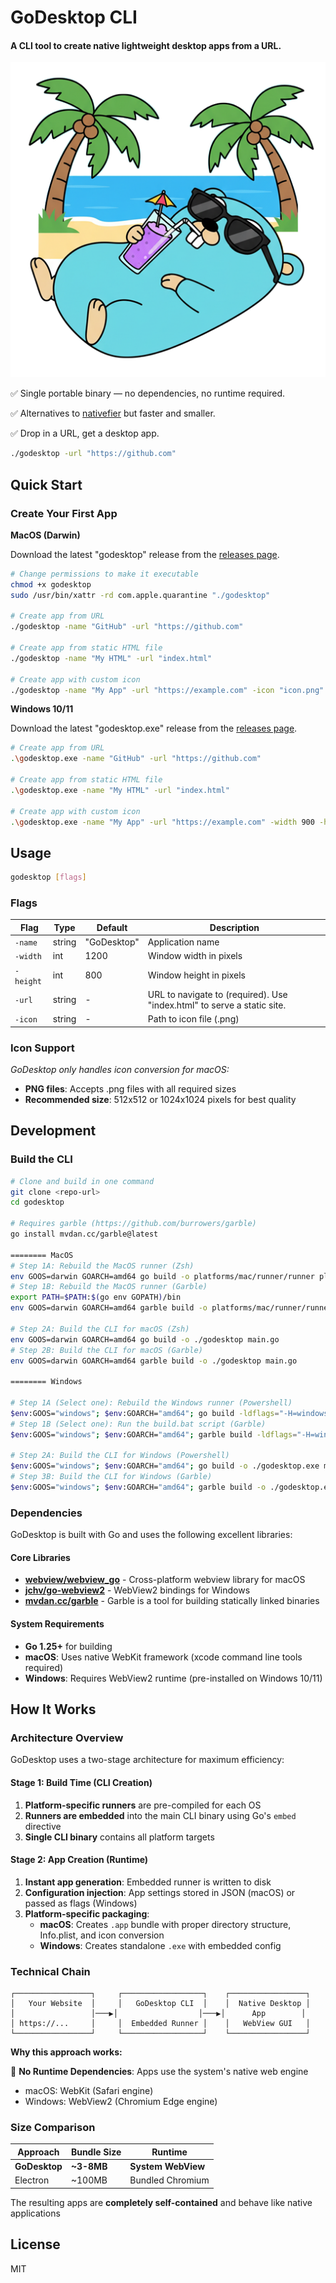 # GoDesktop CLI

#### A CLI tool to create native lightweight desktop apps from a URL.

![GoDesktop](platforms/mac/icon.png)

✅ Single portable binary — no dependencies, no runtime required.

✅ Alternatives to [nativefier](https://github.com/nativefier/nativefier) but faster and smaller.

✅ Drop in a URL, get a desktop app.

```bash
./godesktop -url "https://github.com"
```

## Quick Start

### Create Your First App

**MacOS (Darwin)**

Download the latest "godesktop" release from the [releases page](https://github.com/louisho5/godesktop/releases).

```bash
# Change permissions to make it executable
chmod +x godesktop
sudo /usr/bin/xattr -rd com.apple.quarantine "./godesktop"

# Create app from URL
./godesktop -name "GitHub" -url "https://github.com"

# Create app from static HTML file
./godesktop -name "My HTML" -url "index.html"

# Create app with custom icon
./godesktop -name "My App" -url "https://example.com" -icon "icon.png" -width 900 -height 700
```

**Windows 10/11**

Download the latest "godesktop.exe" release from the [releases page](https://github.com/louisho5/godesktop/releases).

```bash
# Create app from URL
.\godesktop.exe -name "GitHub" -url "https://github.com"

# Create app from static HTML file
.\godesktop.exe -name "My HTML" -url "index.html"

# Create app with custom icon
.\godesktop.exe -name "My App" -url "https://example.com" -width 900 -height 700
```

## Usage

```bash
godesktop [flags]
```

### Flags

| Flag | Type | Default | Description |
|------|------|---------|-------------|
| `-name` | string | "GoDesktop" | Application name |
| `-width` | int | 1200 | Window width in pixels |
| `-height` | int | 800 | Window height in pixels |
| `-url` | string | - | URL to navigate to (required). Use "index.html" to serve a static site. |
| `-icon` | string | - | Path to icon file (.png) |

### Icon Support

*GoDesktop only handles icon conversion for macOS:*

- **PNG files**: Accepts .png files with all required sizes
- **Recommended size**: 512x512 or 1024x1024 pixels for best quality


## Development

### Build the CLI

```bash
# Clone and build in one command
git clone <repo-url>
cd godesktop

# Requires garble (https://github.com/burrowers/garble)
go install mvdan.cc/garble@latest

======== MacOS
# Step 1A: Rebuild the MacOS runner (Zsh)
env GOOS=darwin GOARCH=amd64 go build -o platforms/mac/runner/runner platforms/mac/runner/runner.go
# Step 1B: Rebuild the MacOS runner (Garble)
export PATH=$PATH:$(go env GOPATH)/bin
env GOOS=darwin GOARCH=amd64 garble build -o platforms/mac/runner/runner platforms/mac/runner/runner.go

# Step 2A: Build the CLI for macOS (Zsh)
env GOOS=darwin GOARCH=amd64 go build -o ./godesktop main.go
# Step 2B: Build the CLI for macOS (Garble)
env GOOS=darwin GOARCH=amd64 garble build -o ./godesktop main.go

======== Windows

# Step 1A (Select one): Rebuild the Windows runner (Powershell)
$env:GOOS="windows"; $env:GOARCH="amd64"; go build -ldflags="-H=windowsgui -s -w" -o platforms/windows/runner/runner.exe platforms/windows/runner/runner.go
# Step 1B (Select one): Run the build.bat script (Garble)
$env:GOOS="windows"; $env:GOARCH="amd64"; garble build -ldflags="-H=windowsgui -s -w" -o platforms/windows/runner/runner.exe platforms/windows/runner/runner.go

# Step 2A: Build the CLI for Windows (Powershell)
$env:GOOS="windows"; $env:GOARCH="amd64"; go build -o ./godesktop.exe main.go
# Step 3B: Build the CLI for Windows (Garble)
$env:GOOS="windows"; $env:GOARCH="amd64"; garble build -o ./godesktop.exe main.go
```

### Dependencies

GoDesktop is built with Go and uses the following excellent libraries:

#### Core Libraries
- **[webview/webview_go](https://github.com/webview/webview_go)** - Cross-platform webview library for macOS
- **[jchv/go-webview2](https://github.com/jchv/go-webview2)** - WebView2 bindings for Windows
- **[mvdan.cc/garble](https://github.com/burrowers/garble)** - Garble is a tool for building statically linked binaries

#### System Requirements
- **Go 1.25+** for building
- **macOS**: Uses native WebKit framework (xcode command line tools required)
- **Windows**: Requires WebView2 runtime (pre-installed on Windows 10/11)

## How It Works

### Architecture Overview

GoDesktop uses a two-stage architecture for maximum efficiency:

#### Stage 1: Build Time (CLI Creation)
1. **Platform-specific runners** are pre-compiled for each OS
2. **Runners are embedded** into the main CLI binary using Go's `embed` directive
3. **Single CLI binary** contains all platform targets

#### Stage 2: App Creation (Runtime)
1. **Instant app generation**: Embedded runner is written to disk
2. **Configuration injection**: App settings stored in JSON (macOS) or passed as flags (Windows)
3. **Platform-specific packaging**:
   - **macOS**: Creates `.app` bundle with proper directory structure, Info.plist, and icon conversion
   - **Windows**: Creates standalone `.exe` with embedded config


### Technical Chain

```
┌─────────────────┐     ┌──────────────────┐    ┌─────────────────┐
│   Your Website  │     │   GoDesktop CLI  │    │  Native Desktop │
│                 │───▶│                  │───▶│      App        │
│ https://...     │     │  Embedded Runner │    │   WebView GUI   │
└─────────────────┘     └──────────────────┘    └─────────────────┘
```

**Why this approach works:**

🎯 **No Runtime Dependencies**: Apps use the system's native web engine
- macOS: WebKit (Safari engine)
- Windows: WebView2 (Chromium Edge engine)


### Size Comparison

| Approach | Bundle Size | Runtime |
|----------|-------------|---------|
| **GoDesktop** | **~3-8MB** | **System WebView** |
| Electron | ~100MB | Bundled Chromium |

The resulting apps are **completely self-contained** and behave like native applications

## License
MIT

